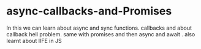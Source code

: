 # async-callbacks-and-Promises
In this  we can learn about async and sync functions. callbacks and about callback hell problem. same with promises and then async and await . also learnt about IIFE in JS
